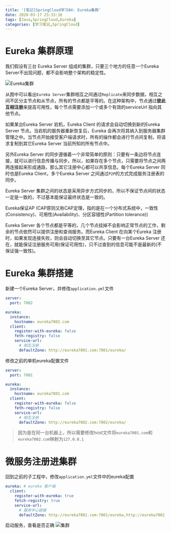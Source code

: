 ```yaml
---
title: '[笔记]SpringCloud学习04: Eureka集群'
date: 2020-03-17 23:33:16
tags: [Java,SpringCloud,Eureka]
categories: [学习笔记,SpringCloud]
---
```


# Eureka 集群原理

我们假设有三台 Eureka Server 组成的集群，只要三个地方的任意一个Eureka Server不出现问题，都不会影响整个架构的稳定性。

![Eureka集群](https://s1.ax1x.com/2020/03/19/8yJLwT.jpg)

从图中可以看出`Eureka Server`集群相互之间通过`Replicate`来同步数据，相互之间不区分主节点和从节点，所有的节点都是平等的。在这种架构中，节点通过**彼此互相注册**来提高可用性，每个节点需要添加一个或多个有效的serviceUrl 指向其他节点。

如果某台Eureka Server 宕机，Eureka Client 的请求会自动切换到新的Eureka Server 节点。当宕机的服务器重新恢复后，Eureka 会再次将其纳入到服务器集群管理之中。当节点开始接受客户端请求时，所有的操作都会进行节点间复制，将请求复制到其它Eureka Server 当前所知的所有节点中。

另外Eureka Server 的同步遵循着一个非常简单的原则：只要有一条边将节点连接，就可以进行信息传播与同步。所以，如果存在多个节点，只需要将节点之间两两连接起来形成通路，那么其它注册中心都可以共享信息。每个Eureka Server 同时也是Eureka Client，多个Eureka Server 之间通过`P2P`的方式完成服务注册表的同步。

Eureka Server 集群之间的状态是采用异步方式同步的，所以不保证节点间的状态一定是一致的，不过基本能保证最终状态是一致的。

Eureka保证AP (CAP原则又称CAP定理，指的是在一个分布式系统中，一致性(Consistency)、可用性(Availability)、分区容错性(Partition tolerance))

Eureka Server 各个节点都是平等的，几个节点挂掉不会影响正常节点的工作，剩余的节点依然可以提供注册和查询服务。而Eureka Client 在向某个Eureka 注册时，如果发现连接失败，则会自动切换至其它节点。只要有一台Eureka Server 还在，就能保证注册服务可用(保证可用性)，只不过查到的信息可能不是最新的(不保证强一致性)。

<!-- more -->

# Eureka 集群搭建

新建一个Eureka Server，并修改`application.yml`文件
```yml
server:
  port: 7002

eureka:
  instance:
    hostname: eureka7002.com
  client:
    register-with-eureka: false
    feth-registry: false
    service-url:
      # 相互注册
      defaultZone: http://eureka7001.com:7001/eureka/
```

修改之前的单机eureka配置文件
```yml
server:
  port: 7001

eureka:
  instance:
    hostname: eureka7001.com
  client:
    register-with-eureka: false
    feth-registry: false
    service-url:
      # 相互注册
      defaultZone: http://eureka7002.com:7002/eureka/
```

> 因为是在同一台机器上，所以需要修改host文件将`eureka7001.com`和`eureka7002.com`映射为`127.0.0.1`

# 微服务注册进集群
回到之前的子工程中，修改`application.yml`文件中的eureka配置
```yml
eureka: # eureka 客户端
  client:
    register-with-eureka: true
    fetch-registry: true
    service-url:
      # 服务中心链接
      defaultZone: http://eureka7001.com:7001/eureka,http://eureka7002.com:7002/eureka
```

启动服务，查看是否正确
![集群](https://s1.ax1x.com/2020/03/19/8y5eZ6.png)

